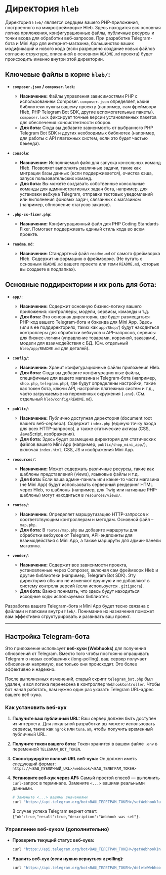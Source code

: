 # Директория `hleb`

Директория `hleb/` является сердцем вашего PHP-приложения, построенного на микрофреймворке Hleb. Здесь находится вся основная логика приложения, конфигурационные файлы, публичные ресурсы и точки входа для обработки веб-запросов. При разработке Telegram-бота и Mini App для интернет-магазина, большинство ваших модификаций и нового кода (если разрешено создание новых файлов согласно структуре, описанной в основном `README.md` проекта) будет происходить именно внутри этой директории.

## Ключевые файлы в корне `hleb/`:

*   **`composer.json` / `composer.lock`**:
    *   **Назначение:** Файлы управления зависимостями PHP с использованием Composer. `composer.json` определяет, какие библиотеки нужны вашему проекту (например, сам фреймворк Hleb, PHP Telegram Bot SDK, другие вспомогательные пакеты). `composer.lock` фиксирует точные версии установленных пакетов для обеспечения консистентности сборок.
    *   **Для бота:** Сюда вы добавите зависимость от выбранного PHP Telegram Bot SDK и других необходимых библиотек (например, для работы с API платежных систем, если это будет частью бэкенда).

*   **`console`**:
    *   **Назначение:** Исполняемый файл для запуска консольных команд Hleb. Позволяет выполнять различные задачи, такие как миграции базы данных (если поддерживается), очистка кэша, запуск пользовательских команд.
    *   **Для бота:** Вы можете создавать собственные консольные команды для административных задач бота, например, для установки вебхука Telegram, отправки тестовых уведомлений или выполнения фоновых задач, связанных с магазином (например, обновление статусов заказов).

*   **`.php-cs-fixer.php`**:
    *   **Назначение:** Конфигурационный файл для PHP Coding Standards Fixer. Помогает поддерживать единый стиль кода во всем проекте.

*   **`readme.md`**:
    *   **Назначение:** Стандартный файл `readme.md` от самого фреймворка Hleb. Содержит информацию о фреймворке. (Не путать с основным `README.md` вашего проекта или теми `README.md`, которые вы создаете в подпапках).

## Основные поддиректории и их роль для бота:

*   **`app/`**:
    *   **Назначение:** Содержит основную бизнес-логику вашего приложения: контроллеры, модели, сервисы, команды и т.д.
    *   **Для бота:** Это основная директория, где будет размещаться PHP-код вашего Telegram-бота и бэкенда для Mini App. Здесь (или в ее поддиректориях, таких как `app/Shop/`) будут находиться контроллеры для обработки вебхуков и API-запросов, сервисы для бизнес-логики (управление товарами, корзиной, заказами), модели для взаимодействия с БД. (См. отдельный `hleb/app/README.md` для деталей).

*   **`config/`**:
    *   **Назначение:** Хранит конфигурационные файлы приложения Hleb.
    *   **Для бота:** Сюда вы добавите конфигурационные файлы, специфичные для вашего магазина и Telegram-бота (например, `shop.php`, `telegram.php`), где будут определены настройки, такие как токен бота, ключи API, настройки платежных систем и т.д., часто загружаемые из переменных окружения (`.env`). (См. отдельный `hleb/config/README.md`).

*   **`public/`**:
    *   **Назначение:** Публично доступная директория (document root вашего веб-сервера). Содержит `index.php` (единую точку входа для всех HTTP-запросов), а также статические активы (CSS, JavaScript, изображения).
    *   **Для бота:** Здесь будет размещена директория для статических файлов вашего Mini App (например, `public/shop_mini_app/`), включая `index.html`, CSS, JS и изображения Mini App.

*   **`resources/`**:
    *   **Назначение:** Может содержать различные ресурсы, такие как шаблоны представлений (views), языковые файлы и т.д.
    *   **Для бота:** Если ваша админ-панель или какие-то части магазина (не Mini App) будут использовать серверный рендеринг HTML через Hleb, то шаблоны (например, для Twig или нативные PHP-шаблоны) могут находиться в `resources/views/`.

*   **`routes/`**:
    *   **Назначение:** Определяет маршрутизацию HTTP-запросов к соответствующим контроллерам и методам. Основной файл – `map.php`.
    *   **Для бота:** В `routes/map.php` вы добавите маршруты для обработки вебхуков от Telegram, API-эндпоинты для взаимодействия с Mini App, а также маршруты для админ-панели магазина.

*   **`vendor/`**:
    *   **Назначение:** Содержит все зависимости проекта, установленные через Composer, включая сам фреймворк Hleb и другие библиотеки (например, Telegram Bot SDK). Эту директорию обычно не изменяют вручную и не добавляют в систему контроля версий (если используется `.gitignore`).
    *   **Для бота:** Важно понимать, что здесь будут находиться исходные коды используемых библиотек.

Разработка вашего Telegram-бота и Mini App будет тесно связана с файлами и папками внутри `hleb/`. Понимание их назначения поможет вам эффективно структурировать и развивать ваш проект.

---

## Настройка Telegram-бота

Это приложение использует **веб-хуки (Webhooks)** для получения обновлений от Telegram. Вместо того чтобы постоянно опрашивать Telegram о новых сообщениях (long-polling), ваш сервер получает обновления напрямую, как только они происходят. Это более эффективно и надежно.

После выполненных изменений, старый скрипт `telegram_bot.php` был удален, и вся логика перенесена в контроллер `WebhookController`. Чтобы бот начал работать, вам нужно один раз указать Telegram URL-адрес вашего веб-хука.

### Как установить веб-хук

1.  **Получите ваш публичный URL:**
    Ваш сервер должен быть доступен из интернета. Для локальной разработки вы можете использовать сервисы, такие как `ngrok` или `tuna.am`, чтобы получить временный публичный URL.

2.  **Получите токен вашего бота:**
    Токен хранится в вашем файле `.env` в переменной `TELEGRAM_BOT_TOKEN`.

3.  **Сконструируйте полный URL веб-хука:**
    Он должен иметь следующий формат:
    `https://<ВАШ_ПУБЛИЧНЫЙ_URL>/webhook/<ВАШ_ТЕЛЕГРАМ_ТОКЕН>`

4.  **Установите веб-хук через API:**
    Самый простой способ — выполнить `curl`-запрос в терминале. Замените `<...>` вашими реальными данными.

    ```bash
    # Замените <...> вашими значениями
    curl "https://api.telegram.org/bot<ВАШ_ТЕЛЕГРАМ_ТОКЕН>/setWebhook?url=https://<ВАШ_ПУБЛИЧНЫЙ_URL>/webhook/<ВАШ_ТЕЛЕГРАМ_ТОКЕН>"
    ```

    В случае успеха Telegram вернет ответ: `{"ok":true,"result":true,"description":"Webhook was set"}`.

### Управление веб-хуком (дополнительно)

*   **Проверить текущий статус веб-хука:**
    ```bash
    curl "https://api.telegram.org/bot<ВАШ_ТЕЛЕГРАМ_ТОКЕН>/getWebhookInfo"
    ```

*   **Удалить веб-хук (если нужно вернуться к polling):**
    ```bash
    curl "https://api.telegram.org/bot<ВАШ_ТЕЛЕГРАМ_ТОКЕН>/deleteWebhook"
    ```
